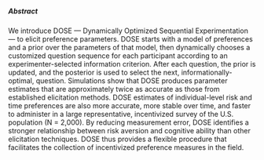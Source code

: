 ---
---

##### Abstract

We introduce DOSE — Dynamically Optimized Sequential Experimentation — to elicit preference parameters. DOSE starts with a model of preferences and a prior over the parameters of that model, then dynamically chooses a customized question sequence for each participant according to an experimenter-selected information criterion. After each question, the prior is updated, and the posterior is used to select the next, informationally-optimal, question. Simulations show that DOSE produces parameter estimates that are approximately twice as accurate as those from established elicitation methods. DOSE estimates of individual-level risk and time preferences are also more accurate, more stable over time, and faster to administer in a large representative, incentivized survey of the U.S. population (N = 2,000). By reducing measurement error, DOSE identifies a stronger relationship between risk aversion and cognitive ability than other elicitation techniques. 
DOSE thus provides a flexible procedure that facilitates the collection of incentivized preference measures in the field.
